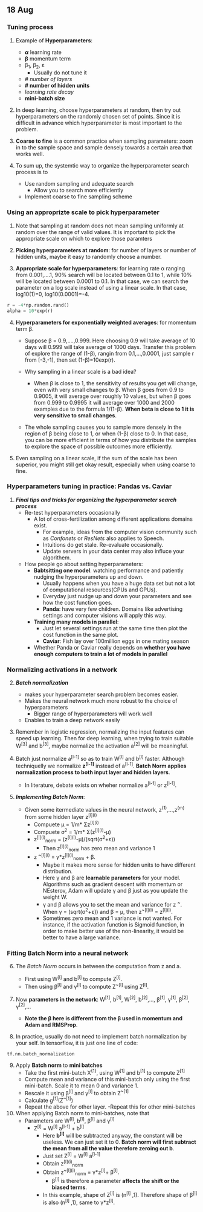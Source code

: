 ## 18 Aug

### Tuning process
1. Example of **Hyperparameters**:
    - ***α***  learning rate
   - **β** momentum term
    - β<sub>1</sub>, β<sub>2</sub>, ε
      - Usually do not tune it
    - *# number of layers*
   - **# number of hidden units**
    - *learning rate decay*
    - **mini-batch size**

2. In deep learning, choose hyperparameters at random, then try out hyperparameters on the randomly chosen set of points. Since it is difficult in advance which hyperparameter is most important to the problem.

3. **Coarse to fine** is a common practice when sampling parameters: zoom in to the sample space and sample densely towards a certain area that works well. 

4. To sum up, the systemtic way to organize the hyperparameter search process is to 
    - Use random sampling and adequate search
       - Allow you to search more efficiently
   - Implement coarse to fine sampling scheme

### Using an approprizte scale to pick hyperparameter
1. Note that sampling at random does not mean sampling uniformly at random over the range of valid values. It is important to pick the appropriate scale on which to explore those paramters

2. **Picking hyperparameters at random**: for number of layers or number of hidden units, maybe it easy to randomly choose a number.

3. **Appropriate scale for hyperparameters**: for learning rate α ranging from 0.001,....1, 90% search will be located between 0.1 to 1, while 10% will be located between 0.0001 to 0.1. In that case, we can search the parameter on a log scale instead of using a linear scale. In that case, log10(1)=0, log10(0.0001)=-4.
```Python
r = -4*np.random.rand()
alpha = 10*exp(r)
```
4. **Hyperparameters for exponentially weighted averages**: for momentum term β. 

   - Suppose β = 0.9,....,0.999. Here choosing 0.9 will take average of 10 days will 0.999 will take average of 1000 days. Transfer this problem of explore the range of (1-β), rangin from 0.1,...,0.0001, just sample r from [-3,-1], then set (1-β)=10exp(r).

   - Why sampling in a linear scale is a bad idea?
      - When β is close to 1, the sensitivity of results you get will change, even with very small changes to β. When β goes from 0.9 to 0.9005, it will average over roughly 10 values, but when β goes from 0.999 to 0.9995 it will average over 1000 and 2000 examples due to the formula 1/(1-β). **When beta is close to 1 it is very sensitive to small changes**. 

    - The whole sampling causes you to sample more densely in the region of β being close to 1, or when (1-β) close to 0. In that case, you can be more efficient in terms of how you distribute the samples to explore the space of possible outcomes more efficiently.

5. Even sampling on a linear scale, if the sum of the scale has been superior, you might still get okay result, especially when using coarse to fine.

### Hyperparameters tuning in practice: Pandas vs. Caviar
1. ***Final tips and tricks for organizing the hyperparameter search process***
    - Re-test hyperparameters occasionally
      - A lot of cross-fertilization among different applications domains exist. 
        - For example, ideas from the computer vision community such as *Confonets* or *ResNets* also applies to Speech.
        - Intuitions do get stale. Re-evaluate occasionally.
         - Update servers in your data center may also influce your algorithem.
   - How people go about setting hyperparameters:
      - **Babtsitting one model**: watching performance and patiently nudging the hyperparameters up and down.
          - Usually happens when you have a huge data set but not a lot of computational resources(CPUs and GPUs).
          - Everyday just nudge up and down your parameters and see how the cost function goes. 
          - **Panda**: have very few children. Domains like advertising settings and computer visions will apply this way.
      - **Training many models in parallel**: 
           - Just let several settings run at the same time then plot the cost function in the same plot.
           - **Caviar**: Fish lay over 100million eggs in one mating season
      - Whether Panda or Caviar really depends on **whether you have enough computers to train a lot of models in parallel**

### Normalizing activations in a network

2. ***Batch normalization***
    - makes your hyperparameter search problem becomes easier.
    - Makes the neural network much more robust to the choice of hyperparameters
        - Bigger range of hyperparameters will work well
    - Enables to train a deep network easily


3. Remember in logistic regression, normalizing the input features can speed up learning. Then for deep learning, when trying to train suitable W<sup>\[3\]</sup> and b<sup>\[3\]</sup>, maybe normalize the activation a<sup>\[2\]</sup> will be meaningful.

4. Batch just normalize a<sup>\[l-1\]</sup> so as to train W<sup>\[l\]</sup> and b<sup>[l]</sup> faster. Although techniquelly we normalize **z<sup>\[l-1\]</sup>** instead of a<sup>[l-1]</sup>. **Batch Norm applies normalization process to both input layer and hidden layers**.
    - In literature, debate exists on wheher normalize a<sup>\[l-1\]</sup> or z<sup>\[l-1\]</sup>.

5. ***Implementing Batch Norm***:
    - Given some itermediate values in the neural network, z<sup>(1)</sup>,...,z<sup>(m)</sup> from some hidden layer z<sup>\[l\](i)</sup>
        - Compuete μ = 1/m\* Σz<sup>\[l\](i)</sup>
        - Compuete σ<sup>2</sup> = 1/m\* Σ(z<sup>\[l\](i)</sup>-μ)
        - z<sup>\[l\](i)</sup><sub>norm</sub> = (z<sup>\[l\](i)</sup>-μ)/(sqrt(σ<sup>2</sup>+ε))
           - Then z<sup>\[l\](i)</sup><sub>norm</sub> has zero mean and variance 1
        - z <sup>~\[l\](i)</sup> = γ\*z<sup>\[l\](i)</sup><sub>norm</sub> + β.
          - Maybe it makes more sense for hidden units to have different distribution.
          - Here γ and β are **learnable parameters** for your model. Algorithms such as gradient descent with momentum or NEsterov, Adam will update γ and β just as you update the weight W.
          - γ and β allows you to set the mean and variance for z <sup>~</sup>. When γ = (sqrt(σ<sup>2</sup>+ε)) and β = μ, then z<sup>~\[l\](i)</sup> = z<sup>\[l\](i)</sup>.
          - Sometimes zero mean and 1 variance is not wanted. For instance, if the activation function is Sigmoid function, in order to make better use of the non-linearity, it would be better to have a large variance.

### Fitting Batch Norm into a neural network
6. The *Batch Norm* occurs in between the computation from z and a.
    - First using W<sup>\[l\]</sup> and b<sup>\[l\]</sup> to compute Z<sup>\[l\]</sup>.
    - Then using β<sup>\[l\]</sup> and γ<sup>\[l\]</sup> to compute Z<sup>~\[l\]</sup> using Z<sup>\[l\]</sup>.
7. Now **parameters in the network**:  W<sup>\[1\]</sup>, b<sup>\[1\]</sup>, W<sup>\[2\]</sup>, b<sup>\[2\]</sup>,..., β<sup>\[1\]</sup>, γ<sup>\[1\]</sup>, β<sup>\[2\]</sup>, γ<sup>\[2\]</sup>,...
    - **Note the β here is different from the β used in momentum and Adam and RMSProp**.
    
8. In practice, usually do not need to implement batch normalization by your self. In tensorflow, it is just one line of code:
```Tensorflow
tf.nn.batch_normalization
```

9. Apply **Batch norm** to **mini batches**
    - Take the first mini-batch X<sup>\{1\}</sup>, using  W<sup>\[1\]</sup> and b<sup>\[1\]</sup> to compute Z<sup>\[1\]</sup>
    - Compute mean and variance of this mini-batch only using the first mini-batch. Scale it to mean 0 and variance 1.
    - Rescale it using β<sup>\[l\]</sup> and γ<sup>\[l\]</sup> to obtain  Z<sup>~\[1\]</sup>
    - Calculate  g<sup>\[1\]</sup>(Z<sup>~\[1\]</sup>)
    - Repeat the above for other layer.
    -Repeat this for other mini-batches
10. When applying Batch norm to mini-batches, note that 
    - Parameters are W<sup>\[l\]</sup>, b<sup>\[l\]</sup>, β<sup>\[l\]</sup> and γ<sup>\[l\]</sup> 
        - Z<sup>\[l\]</sup> = W<sup>\[l\]</sup> a<sup>\[l-1\]</sup> + b<sup>\[l\]</sup>
            - Here **b<sup>\[l\]</sup>** will be subtracted anyway, the constant will be useless. We can just set it to 0. **Batch norm will first subtract the mean from all the value therefore zeroing out b**.
            - Just set Z<sup>\[l\]</sup> = W<sup>\[l\]</sup> a<sup>\[l-1\]</sup>
            - Obtain z<sup>\[l\](i)</sup><sub>norm</sub> 
            - Obtain z<sup>\~[l\](i)</sup><sub>norm</sub> =  γ\*z<sup>\[l\]</sup>+ β<sup>\[l\]</sup>.
                - β<sup>\[l\]</sup> is therefore a parameter **affects the shift or the biased terms**. 
            - In this example, shape of Z<sup>\[l\]</sup> is (n<sup>\[l\]</sup> ,1). Therefore shape of β<sup>\[l\]</sup> is also (n<sup>\[l\]</sup> ,1), same to  γ\*z<sup>\[l\]</sup>.
            
            
